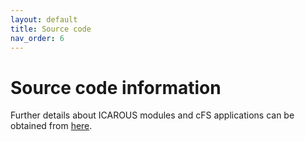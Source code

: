 ```yaml
---
layout: default
title: Source code
nav_order: 6
---
```


# Source code information

Further details about ICAROUS modules and cFS applications can be obtained from [here](/assets/Doxygen/html/index.html).
